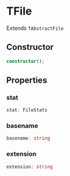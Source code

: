 # TFile

Extends `TAbstractFile`

## Constructor

```ts
constructor();
```

## Properties

### stat

```ts
stat: FileStats
```

### basename

```ts
basename: string
```

### extension

```ts
extension: string
```
